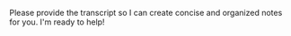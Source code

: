 Please provide the transcript so I can create concise and organized notes for you. I'm ready to help! 


